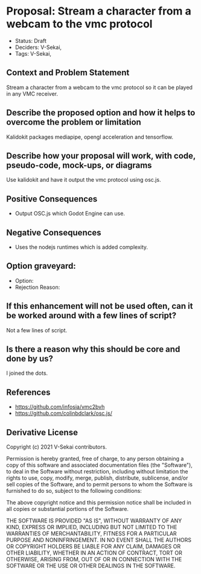 # Proposal: Stream a character from a webcam to the vmc protocol

- Status: Draft <!-- draft | rejected | accepted | deprecated | superseded by -->
- Deciders: V-Sekai,
- Tags: V-Sekai,

## Context and Problem Statement

Stream a character from a webcam to the vmc protocol so it can be played in any VMC receiver.

## Describe the proposed option and how it helps to overcome the problem or limitation

Kalidokit packages mediapipe, opengl acceleration and tensorflow.

## Describe how your proposal will work, with code, pseudo-code, mock-ups, or diagrams

Use kalidokit and have it output the vmc protocol using osc.js.

## Positive Consequences <!-- optional -->

- Output OSC.js which Godot Engine can use.

## Negative Consequences <!-- optional -->

- Uses the nodejs runtimes which is added complexity.

## Option graveyard: <!-- same as above -->

- Option: <!-- [List the proposed options no longer open for consideration.] -->
- Rejection Reason: <!-- [List the reasons for the rejection: (the Bad traits)] -->

## If this enhancement will not be used often, can it be worked around with a few lines of script?

Not a few lines of script.

## Is there a reason why this should be core and done by us?

I joined the dots.

## References <!-- optional and numbers of links can vary -->

- https://github.com/infosia/vmc2bvh
- https://github.com/colinbdclark/osc.js/

## Derivative License

Copyright (c) 2021 V-Sekai contributors.

Permission is hereby granted, free of charge, to any person obtaining a copy
of this software and associated documentation files (the "Software"), to deal
in the Software without restriction, including without limitation the rights
to use, copy, modify, merge, publish, distribute, sublicense, and/or sell
copies of the Software, and to permit persons to whom the Software is
furnished to do so, subject to the following conditions:

The above copyright notice and this permission notice shall be included in all
copies or substantial portions of the Software.

THE SOFTWARE IS PROVIDED "AS IS", WITHOUT WARRANTY OF ANY KIND, EXPRESS OR
IMPLIED, INCLUDING BUT NOT LIMITED TO THE WARRANTIES OF MERCHANTABILITY,
FITNESS FOR A PARTICULAR PURPOSE AND NONINFRINGEMENT. IN NO EVENT SHALL THE
AUTHORS OR COPYRIGHT HOLDERS BE LIABLE FOR ANY CLAIM, DAMAGES OR OTHER
LIABILITY, WHETHER IN AN ACTION OF CONTRACT, TORT OR OTHERWISE, ARISING FROM,
OUT OF OR IN CONNECTION WITH THE SOFTWARE OR THE USE OR OTHER DEALINGS IN THE
SOFTWARE.
